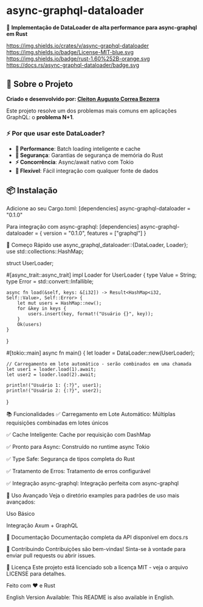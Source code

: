 # async-graphql-dataloader

🚀 **Implementação de DataLoader de alta performance para async-graphql em Rust**

https://img.shields.io/crates/v/async-graphql-dataloader
https://img.shields.io/badge/License-MIT-blue.svg
https://img.shields.io/badge/rust-1.60%252B-orange.svg
https://docs.rs/async-graphql-dataloader/badge.svg

## 🎯 **Sobre o Projeto**

**Criado e desenvolvido por: [Cleiton Augusto Correa Bezerra](https://github.com/cleitonaugusto)**

Este projeto resolve um dos problemas mais comuns em aplicações GraphQL: o **problema N+1**.

### ⚡ **Por que usar este DataLoader?**

- **🚀 Performance**: Batch loading inteligente e cache
- **🦀 Segurança**: Garantias de segurança de memória do Rust
- **⚡ Concorrência**: Async/await nativo com Tokio
- **🔧 Flexível**: Fácil integração com qualquer fonte de dados

## 📦 **Instalação**

Adicione ao seu Cargo.toml:
[dependencies]
async-graphql-dataloader = "0.1.0"

Para integração com async-graphql:
[dependencies]
async-graphql-dataloader = { version = "0.1.0", features = ["graphql"] }

🚀 Começo Rápido
use async_graphql_dataloader::{DataLoader, Loader};
use std::collections::HashMap;

struct UserLoader;

#[async_trait::async_trait]
impl Loader<i32> for UserLoader {
    type Value = String;
    type Error = std::convert::Infallible;

    async fn load(&self, keys: &[i32]) -> Result<HashMap<i32, Self::Value>, Self::Error> {
        let mut users = HashMap::new();
        for &key in keys {
            users.insert(key, format!("Usuário {}", key));
        }
        Ok(users)
    }
}

#[tokio::main]
async fn main() {
    let loader = DataLoader::new(UserLoader);
    
    // Carregamento em lote automático - serão combinados em uma chamada
    let user1 = loader.load(1).await;
    let user2 = loader.load(2).await;
    
    println!("Usuário 1: {:?}", user1);
    println!("Usuário 2: {:?}", user2);
}

📚 Funcionalidades
✅ Carregamento em Lote Automático: Múltiplas requisições combinadas em lotes únicos

✅ Cache Inteligente: Cache por requisição com DashMap

✅ Pronto para Async: Construído no runtime async Tokio

✅ Type Safe: Segurança de tipos completa do Rust

✅ Tratamento de Erros: Tratamento de erros configurável

✅ Integração async-graphql: Integração perfeita com async-graphql

🔧 Uso Avançado
Veja o diretório examples para padrões de uso mais avançados:

Uso Básico

Integração Axum + GraphQL

📖 Documentação
Documentação completa da API disponível em docs.rs

🤝 Contribuindo
Contribuições são bem-vindas! Sinta-se à vontade para enviar pull requests ou abrir issues.

📄 Licença
Este projeto está licenciado sob a licença MIT - veja o arquivo LICENSE para detalhes.

Feito com ❤️ e Rust

English Version Available: This README is also available in English.